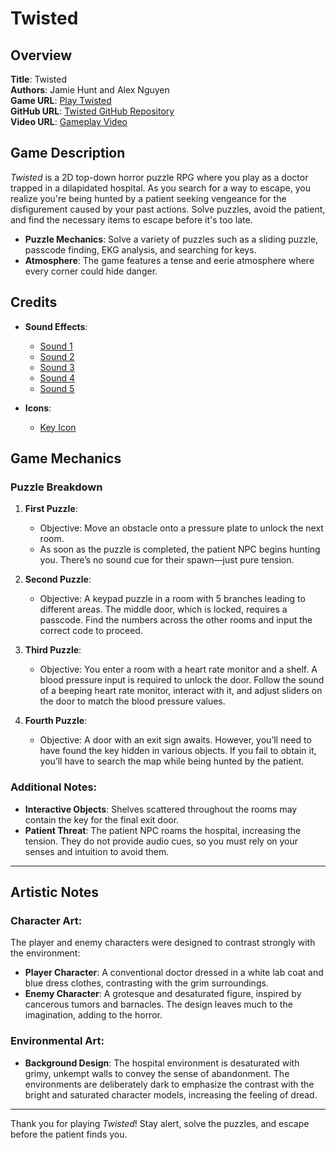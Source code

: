 # Twisted

## Overview
**Title**: Twisted  
**Authors**: Jamie Hunt and Alex Nguyen  
**Game URL**: [Play Twisted](https://play.unity.com/en/games/6fab6e6b-65e1-4ee8-be95-e36b6523aa4d/twisted)  
**GitHub URL**: [Twisted GitHub Repository](https://github.com/AlekayPrograms/Unity2DHorrorGame.git)  
**Video URL**: [Gameplay Video](https://drive.google.com/file/d/1tw6RRjKHZO_6W35K8OG1JJccEqqgUOYG/view?usp=sharing)

## Game Description
*Twisted* is a 2D top-down horror puzzle RPG where you play as a doctor trapped in a dilapidated hospital. As you search for a way to escape, you realize you're being hunted by a patient seeking vengeance for the disfigurement caused by your past actions. Solve puzzles, avoid the patient, and find the necessary items to escape before it's too late.

- **Puzzle Mechanics**: Solve a variety of puzzles such as a sliding puzzle, passcode finding, EKG analysis, and searching for keys.
- **Atmosphere**: The game features a tense and eerie atmosphere where every corner could hide danger.
  
## Credits
- **Sound Effects**:  
  - [Sound 1](https://www.youtube.com/watch?v=O7FWa6fUXfI)  
  - [Sound 2](https://www.youtube.com/watch?v=U3frQdGaJiY&t=5s)  
  - [Sound 3](https://www.youtube.com/watch?v=l56jBDm8M7E)  
  - [Sound 4](https://www.youtube.com/watch?v=8m91-gu-x8U)  
  - [Sound 5](https://www.youtube.com/watch?v=bfWD1voJS_w)

- **Icons**:  
  - [Key Icon](https://lordicon.com/icons/wired/lineal/423-key)

## Game Mechanics

### Puzzle Breakdown

1. **First Puzzle**:  
   - Objective: Move an obstacle onto a pressure plate to unlock the next room.
   - As soon as the puzzle is completed, the patient NPC begins hunting you. There’s no sound cue for their spawn—just pure tension.

2. **Second Puzzle**:  
   - Objective: A keypad puzzle in a room with 5 branches leading to different areas. The middle door, which is locked, requires a passcode. Find the numbers across the other rooms and input the correct code to proceed.

3. **Third Puzzle**:  
   - Objective: You enter a room with a heart rate monitor and a shelf. A blood pressure input is required to unlock the door. Follow the sound of a beeping heart rate monitor, interact with it, and adjust sliders on the door to match the blood pressure values.
   
4. **Fourth Puzzle**:  
   - Objective: A door with an exit sign awaits. However, you’ll need to have found the key hidden in various objects. If you fail to obtain it, you’ll have to search the map while being hunted by the patient.

### Additional Notes:
- **Interactive Objects**: Shelves scattered throughout the rooms may contain the key for the final exit door.
- **Patient Threat**: The patient NPC roams the hospital, increasing the tension. They do not provide audio cues, so you must rely on your senses and intuition to avoid them.

---

## Artistic Notes

### Character Art:
The player and enemy characters were designed to contrast strongly with the environment:
- **Player Character**: A conventional doctor dressed in a white lab coat and blue dress clothes, contrasting with the grim surroundings.
- **Enemy Character**: A grotesque and desaturated figure, inspired by cancerous tumors and barnacles. The design leaves much to the imagination, adding to the horror.

### Environmental Art:
- **Background Design**: The hospital environment is desaturated with grimy, unkempt walls to convey the sense of abandonment. The environments are deliberately dark to emphasize the contrast with the bright and saturated character models, increasing the feeling of dread.

---


Thank you for playing *Twisted*! Stay alert, solve the puzzles, and escape before the patient finds you.
